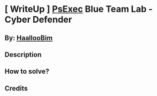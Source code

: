 # [ WriteUp ] [PsExec](https://cyberdefenders.org/blueteam-ctf-challenges/psexec-hunt/) Blue Team Lab - Cyber Defender 

## By: [HaallooBim](https://cyberdefenders.org/p/Haalloobim)

## Description 

## How to solve? 

## Credits
